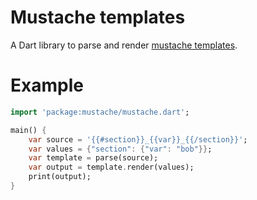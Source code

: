 # Mustache templates

A Dart library to parse and render [mustache templates](http://mustache.github.com/mustache.5.html).

# Example
```dart
import 'package:mustache/mustache.dart';

main() {
	var source = '{{#section}}_{{var}}_{{/section}}';
	var values = {"section": {"var": "bob"}};
	var template = parse(source);
	var output = template.render(values);
	print(output);
}
```
